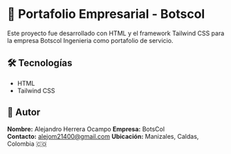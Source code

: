 # 🤖 Portafolio Empresarial -  Botscol

Este proyecto fue desarrollado con HTML y el framework Tailwind CSS para la empresa Botscol Ingenieria como portafolio de servicio.

## 🛠️ Tecnologías

- HTML
- Tailwind CSS

## 📌 Autor

**Nombre:** Alejandro Herrera Ocampo 
**Empresa:** BotsCol  
**Contacto:**  alejom21400@gmail.com
**Ubicación:** Manizales, Caldas, Colombia 🇨🇴

